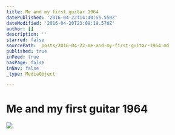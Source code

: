 ```yaml
---
title: Me and my first guitar 1964
datePublished: '2016-04-22T14:40:55.550Z'
dateModified: '2016-04-20T23:09:19.570Z'
author: []
description: ''
starred: false
sourcePath: _posts/2016-04-22-me-and-my-first-guitar-1964.md
published: true
inFeed: true
hasPage: false
inNav: false
_type: MediaObject

---
```

# Me and my first guitar 1964
![](https://the-grid-user-content.s3-us-west-2.amazonaws.com/9dad8eb8-931a-4b55-8100-3b4ab2099b21.jpg)
